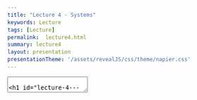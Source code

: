 ```yaml
---
title: "Lecture 4 - Systems"
keywords: Lecture
tags: [Lecture]
permalink:  lecture4.html
summary: lecture4
layout: presentation
presentationTheme: '/assets/revealJS/css/theme/napier.css' 
---
```

<section data-markdown data-separator="^\n---\n$" data-separator-vertical="^\n--\n$">
<textarea data-template>

# Lecture 4 - System Dynamics
### SET09121 - Games Engineering

<br><br>
Thomas Methven
<br>
(Material by Kevin Chalmers and Sam Serrels)

School of Computing. Edinburgh Napier University


---

# Recommended Reading

 Game Design Workshop. 3rd Edition. Fullerton (2014).
- Read Chapter 5 on System Dynamics.

 ![image](assets/images/gdw_book.jpg)


---

# Example -- Donkey Kong: what do you see? 


<iframe width="760" height="515" src="https://www.youtube.com/embed/Pp2aMs38ERY" frameborder="0" allow="accelerometer; autoplay; encrypted-media; gyroscope; picture-in-picture" allowfullscreen></iframe>

---

# What is a System?


- An example of a system is an engine.
 - This is why we are building an engine in the module.  <!-- .element: class="fragment" -->
- An engine is a system with a particular objective.  <!-- .element: class="fragment" -->
 - That objective is to power some form of manual action.  <!-- .element: class="fragment" -->
- We can apply our formal elements into thinking about systems.  <!-- .element: class="fragment" -->

 ![image](assets/images/engine.jpg)  <!-- .element width="50%"  -->


---

# What is a System? Defining Objects

**Objects**

- Objects are the basic elements of a system. Consider the objects you define in object-oriented development.
 - A system is the interaction between a collection of objects.  <!-- .element: class="fragment" -->
- For example: an engine, steering wheel, and wheels interact together to allow a car to operate.  <!-- .element: class="fragment" -->
- The complexity of the underlying system is hidden behind an interface. For a car, this is the steering wheels and pedals.  <!-- .element: class="fragment" -->
- Objects are defined by their properties and behaviors. <!-- .element: class="fragment" -->
- What objects can you see in other systems? <!-- .element: class="fragment" -->


---

# What is a System? Object Properties

**Properties**

- Properties are the attributes of the objects in a system.  <!-- .element: class="fragment" -->
- From an OO point of view, properties are values stored in the object, which may themselves be objects.  <!-- .element: class="fragment" -->
- Properties are the descriptive data that can be analysed, extracted or modified.  <!-- .element: class="fragment" -->
- Properties are also a method to allow unique identification of individual objects.  <!-- .element: class="fragment" -->
- What are the properties of objects you see in other systems?  <!-- .element: class="fragment" -->
- From our rules (Formal Elements) we have extracted most of our objects and their properties.  <!-- .element: class="fragment" -->
- Rules (Formal Elements) --> Objects and their Properties.  <!-- .element: class="fragment" -->


---

# What is a System? Object Behaviours

**Behaviours**

- Behaviours are the actions that an object undertakes.  <!-- .element: class="fragment" -->
 - Object-orientation calls these methods.  <!-- .element: class="fragment" -->
 - Some of the behaviours are on the state of the object.  <!-- .element: class="fragment" -->
  - An engine requires fuel to be turned on.  <!-- .element: class="fragment" -->
  - We will look at state and state management later in the module.  <!-- .element: class="fragment" -->
  - Remember: our formal rules can restrict our formal procedures.  <!-- .element: class="fragment" -->
 - Behaviours can be complicated.  <!-- .element: class="fragment" -->
- What object behaviours of objects do you see in other systems?  <!-- .element: class="fragment" -->
- Rules and Procedures of Formal Elements can help us extract some of the object behaviours.  <!-- .element: class="fragment" -->
 - Rules and Procedures -> Behaviours (Systems)  <!-- .element: class="fragment" -->


---

# What is a System? Relationships Between Objects

**Relationships**

- Once we have a collection of objects we can define some rudimentary systems.
- Objects themselves do not form a system. Systems are relationship between the objects.  <!-- .element: class="fragment" -->
 - Depend on the context of use.
     - A car engine turns wheels.
     - A jet engine propels a plane.
 - We must determine the relationships between our objects to create a system.
- A game is a system!  <!-- .element: class="fragment" -->
 - With a shiny graphical front end.
 - Remember: the graphical presentation is almost separate from the system operation.


---

# Objects in games


---

# Games as Systems: Objects

**Objects**

 - Objects are the basic elements of a system.
 - In games the most basic of object is usually called an **Entity**.
 - Almost everything in a game is an object.  <!-- .element: class="fragment" -->
     - For example: players, opponents, environment.  <!-- .element: class="fragment" -->
 - As developers we must identify these objects and develop them.  <!-- .element: class="fragment" -->
 - Games are similar to standard applications although the object relationship are probably more dynamic.  <!-- .element: class="fragment" -->
- What objects can you identify in the games you play?  <!-- .element: class="fragment" -->

---

# What Objects Are Here? 

![image](assets/images/mario.jpg)

---

# Spelunky

- Spelunky is one of the best examples of object inheritance in games

- Olmec, a boss, inherits from a push block

- The ghost can be killed because of inheritance!

- More info: https://www.rockpapershotgun.com/2016/03/04/making-of-spelunky/

---

# Games as Systems: Properties

**Properties**

- Define the data attached to an object.
- Some common properties include:
    - Position.  <!-- .element: class="fragment" -->
    - Graphic.  <!-- .element: class="fragment" -->
    - A flag (bool) to indicate whether the object is alive.  <!-- .element: class="fragment" -->
- A basic entity in a game can have numerous properties and sub-components.  <!-- .element: class="fragment" -->
 - RPG in particular has lots of properties.
 - We will examine how we compose objects later.
- What properties can you identify in the games you play?  <!-- .element: class="fragment" -->


---

# What Properties are Here? 

![image](assets/images/dragon_age.jpg)


---

# Behaviours

---

# Games as Systems: Behaviours

**Behaviours**
- Define what our objects can do.
- We are normally thinking about what can happen during the update step.  <!-- .element: class="fragment" -->
 - For example, when B is pressed the player should jump.  <!-- .element: class="fragment" -->
 - Player's actions are normally based on the controls (Procedures from Formal Elements).  <!-- .element: class="fragment" -->
 - Computer controlled actions are normally supplied via some form of Artificial Intelligence (System procedures, objectives, rules).  <!-- .element: class="fragment" -->
- The physical objects are normally controlled by the physics system.  <!-- .element: class="fragment" -->
- What behaviours do you see in the games that you play?  <!-- .element: class="fragment" -->


---

# What Behaviours are Here? 

![image](assets/images/minecraft.jpg)


---

# What Behaviours are Here? 

![image](assets/images/pacman.gif)

(I bet it's more complicated than you think)

---

# Seriously, do you know about the Ghosts?

- There are three major behaviours:
	- Chase / Scatter / Frightened <!-- .element: class="fragment" -->
- Each ghost has it's own chase behaviour <!-- .element: class="fragment" -->
	- Blinky always goes for you <!-- .element: class="fragment" -->
	- Pinky tries to get in front of you <!-- .element: class="fragment" -->
	- Inky targets a tile based on Blinky and your position <!-- .element: class="fragment" -->
	- Clyde is there too (he gets scared!) <!-- .element: class="fragment" -->
- Behaviours change based on game state <!-- .element: class="fragment" -->

---

# You should read more!

https://dev.to/code2bits/pac-man-patterns--ghost-movement-strategy-pattern-1k1a


<iframe width="560" height="315" src="https://www.youtube.com/embed/S4RHbnBkyh0" frameborder="0" allow="accelerometer; autoplay; encrypted-media; gyroscope; picture-in-picture" allowfullscreen></iframe>

---


**Describe your favourite game as a system.** 

Pick one of your favourite games and described the objects, their properties and their behaviours.


Keep it abstract, but consider how you would program these.


---

# Relationships


---

# Games as Systems: Relationships

**Relationships**

- Games have complex and dynamic relationships based on the game state.
- Some relationships are simple.  <!-- .element: class="fragment" -->
    - The game character relates to the world via a position.
- Some relationships can be based on the current state.  <!-- .element: class="fragment" -->
    - If character is evil then guards will chase on sight.
- Relationships can also be defined by the rules of the game.  <!-- .element: class="fragment" -->
- Possibly the hardest concept to understand in software development.  <!-- .element: class="fragment" -->
- May also cause difficulties later in development when considering optimisation.  <!-- .element: class="fragment" -->

---

# What Relationships are Here? 

![image](assets/images/cities_skylines.jpg)

---

# De-constructing Games


---

# De-constructing Tic-Tac-Toe
- A system is more than the objects that make it up.  <!-- .element: class="fragment" -->
 - Dynamic relationships cause unforeseen interactions and Conflict.  <!-- .element: class="fragment" -->
 - Small changes in object properties can have a dramatic effect.  <!-- .element: class="fragment" -->
- Tic-Tac-Toe (noughts and crosses) is a simple game.  <!-- .element: class="fragment" -->
 - **Objects:** squares. 
 - **Properties:** symbol within the square (`O`, `X`, or empty).
 - **Behaviours:** set symbol in square.
 - **Relationships:** based on location of matching symbols. Important considering the gameplay mechanic.


---

# Tic-Tac-Toe Game States 

![image](assets/images/tic-tac-toe.jpg)


---

# De-constructing Chess
- Chess is a significantly more complex and strategic game than Tic-Tac-Toe.
- From a system's point of view, chess and tic-tac-toe are very similar.
 - **Objects**: squares, pieces.
 - **Properties**: colour, rank, location of piece.
 - **Behaviours**: move piece.
 - **Relationships**: location of piece to other pieces.
- Why is the outcome so different?  <!-- .element: class="fragment" -->


---

# Game Flow

- The key difference is the range of possibilities.
- Games should offer possibility; unpredictability. <!-- .element: class="fragment" -->
- A game also needs to be simple.  <!-- .element: class="fragment" -->
- Games can be defined by the flow of possibilities or structure through the game.  <!-- .element: class="fragment" -->
- As stated: objects are simple; the relationships between the objects lead to the complexity.  <!-- .element: class="fragment" -->


---

# Game Flow

 ![image](assets/images/gameflow.png)

---

# Question Time!

- Should games always be unpredictable?
	-Why should they?
	-Why shouldn't they?

---

# Example Systems


---

# Economics
- Many games have a simple economy where resources can be exchanged.
 - Remember that Resources are a Formal Element.
- The use of currency is seen in a wide range of games:  <!-- .element: class="fragment" -->
 - RPGs.
 - Assassin's Creed series.
 - Batman: Arkham series.
 - etc.
- What does an economy require from a systems point of view?  <!-- .element: class="fragment" -->


---

# What systems does an Economy need?

 ![image](assets/images/economics.png)


---

# Emergent Systems

- Emergent systems exhibit behavior not explicitly programmed. The behavior emerges from the rules placed on the objects.
 - Birds flocking is such a behavior.
 - Very relative to game AI.
- Nature is full of such systems.
- Examples include: Game of Life; Spore; The Sims (sort of).

 ![image](https://66.media.tumblr.com/303da0502e45b38484e73b174b3db9db/tumblr_nhte1rMwH01teec4eo2_500.gif)  <!-- .element width="35%"  -->
 ![image](https://media.indiedb.com/images/articles/1/182/181609/flock4.gif)  <!-- .element width="50%"  -->


---

# Software System
- The common approach to writing software is object-orientation.
 - Standard model in C#, Java, and used in C++.
- With object-orientation we have:
 -  **Objects**: which are instances of classes.
 -  **Attributes**: which are the properties of the objects.
 -  **Methods**: which are behaviours associated with objects.




---

# Software System

 ![image](assets/images/uml.png) 


---

# Back to Donkey Kong 

<iframe width="760" height="515" src="https://www.youtube.com/embed/Pp2aMs38ERY" frameborder="0" allow="accelerometer; autoplay; encrypted-media; gyroscope; picture-in-picture" allowfullscreen></iframe>


---

# System Interaction and Control
- A system does not always need interaction.
 - A game definitely does (You can stretch that definition though!) <!-- .element: class="fragment" -->
- Some things to consider:  <!-- .element: class="fragment" -->
 - What information is provided to the player about the system?  <!-- .element: class="fragment" -->
 - What can the player control?  <!-- .element: class="fragment" -->
 - How does the player control these objects?  <!-- .element: class="fragment" -->
 - What feedback occurs within the system?  <!-- .element: class="fragment" -->
 - How do these considerations affect the gameplay?  <!-- .element: class="fragment" -->
- A game will require tuning and polish to get all of these correct.  <!-- .element: class="fragment" -->

---

# Summary


---

# Summary
- From this lecture you should understand:
 - **Objects:** the parts that make up a system.
 - **Properties:** the values that define the objects of the system.
 - **Behaviours:** what functions does an object perform in a system.
 - **Relationships:** how do the objects interact with each other.
- You should use these principles to try and de-construct games that you are familiar with.


---

# Summary

- **Objects** 
- **Properties**
- **Behaviours**
- **Relationships**

** This is how Object Orientation Works **  <!-- .element: class="fragment" -->

OO is a great way of describing and building systems of objects (games)  <!-- .element: class="fragment" -->

However; in practice, actually programming these systems can be tricky. There are other extensions to OO that we will cover later. But designing an planning the OO way is a great way to design systems that will exist as software.  <!-- .element: class="fragment" -->

--

# BONUS SLIDE

**How do you find inspiration for game ideas?**

People are often tempted to look only at other games... <!-- .element: class="fragment" -->

This is how you make bad games! <!-- .element: class="fragment" -->

For example: Pac Man was inspired by: <!-- .element: class="fragment" -->
	- Tom and Jerry <!-- .element: class="fragment" -->
	- Popeye <!-- .element: class="fragment" --> 
	- Manga & Casper <!-- .element: class="fragment" -->